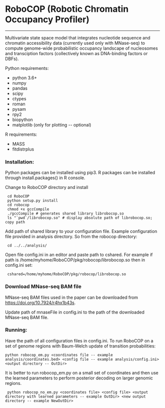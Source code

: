 # RoboCOP (Robotic Chromatin Occupancy Profiler)
---------------------------------------------------------------------------
Multivariate state space model that integrates nucleotide sequence and
chromatin accessibility data (currently used only with MNase-seq) to
compute genome-wide probabilistic occupancy landscape of nucleosomes and
transciption factors (collectively known as DNA-binding factors or DBFs).

Python requirements:
- python 3.6+
- numpy
- pandas
- scipy
- ctypes
- roman
- pysam
- rpy2
- biopython
- matplotlib (only for plotting -- optional)

R requirements:
- MASS
- fitdistrplus

### Installation:

Python packages can be installed using pip3. R packages can be installed
through install.packages() in R console.

Change to RoboCOP directory and install

```
 cd RoboCOP
 python setup.py install
 cd robocop
 chmod +x gccCompile
 ./gccCompile # generates shared library librobocop.so
 ls "`pwd`/librobocop.so" # display absolute path of librobocop.so; copy path
```

Add path of shared library to your configuration file. Example
configuration file provided in analysis directory. So from the robocop
directory:

```
 cd ../../analysis/
```

Open file config.ini in an editor and paste path to cshared. For example if
path is /home/myhome/RoboCOP/pkg/robocop/librobocop.so then in config.ini set:

```
 cshared=/home/myhome/RoboCOP/pkg/robocop/librobocop.so
```

### Download MNase-seq BAM file

MNase-seq BAM files used in the paper can be downloaded from <https://doi.org/10.7924/r4hx1b43s>.

Update path of mnaseFile in config.ini to the path of the downloaded MNase-seq BAM file.

### Running:

Have the path of all configuration files in config.ini. To run RoboCOP on a
set of genome regions with Baum-Welch update of transition probabilities:

```
python robocop_em.py <coordinates file -- example analysis/coordinates.bed> <config file -- example analysis/config.ini> <output directory -- OutDir>
```

It is better to run robocop_em.py on a small set of coordinates and then
use the learned parameters to perform posterior decoding on larger
genomic regions.

```
 python robocop_no_em.py <coordinates file> <config file> <output directory with learned parameters -- example OutDir> <new output directory -- example NewOutDir>
```
